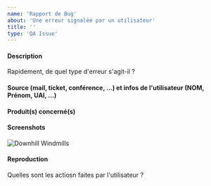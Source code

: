 ```yaml
--- 
name: 'Rapport de Bug'
about: 'Une erreur signalée par un utilisateur'
title: ''
type: 'QA Issue'
---
```

#### Description
Rapidement, de quel type d'erreur s'agit-il ? 

#### Source (mail, ticket, conférence, ...) et infos de l'utilisateur (NOM, Prénom, UAI, ...)

#### Produit(s) concerné(s)

#### Screenshots
![Downhill Windmills](http://i.giphy.com/KO8AG2EByqkFi.gif)

#### Reproduction
Quelles sont les actiosn faites par l'utilisateur ? 

